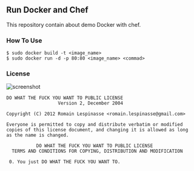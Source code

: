 ## Run Docker and Chef

This repository contain about demo Docker with chef.

### How To Use

```
$ sudo docker build -t <image_name>
$ sudo docker run -d -p 80:80 <image_name> <commad>
```

### License

![screenshot](http://i.imgur.com/J9RvW6E.png)

```
DO WHAT THE FUCK YOU WANT TO PUBLIC LICENSE
                   Version 2, December 2004

Copyright (C) 2012 Romain Lespinasse <romain.lespinasse@gmail.com>

Everyone is permitted to copy and distribute verbatim or modified
copies of this license document, and changing it is allowed as long
as the name is changed.

           DO WHAT THE FUCK YOU WANT TO PUBLIC LICENSE
  TERMS AND CONDITIONS FOR COPYING, DISTRIBUTION AND MODIFICATION

 0. You just DO WHAT THE FUCK YOU WANT TO.
```
